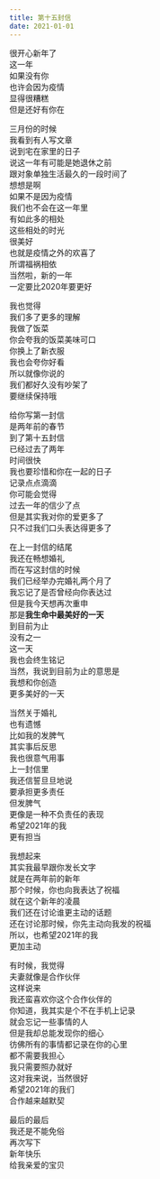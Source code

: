 ```yaml
---
title: 第十五封信  
date: 2021-01-01      
---        
```



很开心新年了    
这一年    
如果没有你    
也许会因为疫情    
显得很糟糕    
但是还好有你在    
  
三月份的时候  
我看到有人写文章  
说到宅在家里的日子  
说这一年有可能是她退休之前  
跟对象单独生活最久的一段时间了  
想想是啊  
如果不是因为疫情  
我们也不会在这一年里  
有如此多的相处  
这些相处的时光  
很美好  
也就是疫情之外的欢喜了  
所谓福祸相依  
当然啦，新的一年  
一定要比2020年要更好  
  
  
我也觉得  
我们多了更多的理解  
我做了饭菜  
你会夸我的饭菜美味可口  
你换上了新衣服  
我也会夸你好看  
所以就像你说的  
我们都好久没有吵架了  
要继续保持哦  
  
  
给你写第一封信  
是两年前的春节  
到了第十五封信  
已经过去了两年  
时间很快  
我也要珍惜和你在一起的日子  
记录点点滴滴  
你可能会觉得  
过去一年的信少了点  
但是其实我对你的爱更多了  
只不过我们口头表达得更多了  
  
  
在上一封信的结尾  
我还在畅想婚礼  
而在写这封信的时候  
我们已经举办完婚礼两个月了  
我忘记了是否曾经向你表达过  
但是我今天想再次重申  
那是**我生命中最美好的一天**  
到目前为止  
没有之一  
这一天  
我也会终生铭记  
当然，我说到目前为止的意思是  
我想和你创造  
更多美好的一天  
  
当然关于婚礼  
也有遗憾  
比如我的发脾气  
其实事后反思  
我也很意气用事  
上一封信里  
我还信誓旦旦地说  
要承担更多责任  
但发脾气  
更像是一种不负责任的表现  
希望2021年的我  
更有担当  
  
  
我想起来  
其实我最早跟你发长文字  
就是在两年前的新年  
那个时候，你也向我表达了祝福  
就在这个新年的凌晨  
我们还在讨论谁更主动的话题  
还在讨论那时候，你先主动向我发的祝福  
所以，也希望2021年的我  
更加主动  
  
  
有时候，我觉得  
夫妻就像是合作伙伴  
这样说来  
我还蛮喜欢你这个合作伙伴的  
你知道，我其实是个不在手机上记录  
就会忘记一些事情的人  
但是我却总能发现你的细心  
彷佛所有的事情都记录在你的心里  
都不需要我担心  
我只需要照办就好  
这对我来说，当然很好  
希望2021年的我们  
合作越来越默契  
  
  
最后的最后  
我还是不能免俗  
再次写下  
新年快乐  
给我亲爱的宝贝  



  
  
  
  
  
  
